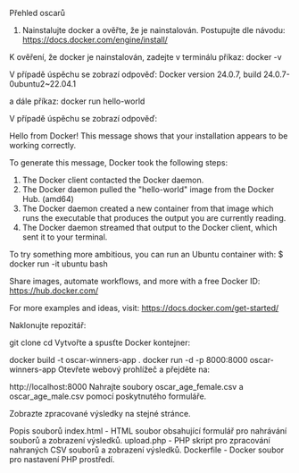 Přehled oscarů

1. Nainstalujte docker a ověřte, že je nainstalován.
Postupujte dle návodu:
https://docs.docker.com/engine/install/

K ověření, že docker je nainstalován, zadejte v terminálu příkaz:
docker -v

V případě úspěchu se zobrazí odpověď:
Docker version 24.0.7, build 24.0.7-0ubuntu2~22.04.1

a dále příkaz:
docker run hello-world

V případě úspěchu se zobrazí odpověď:

Hello from Docker!
This message shows that your installation appears to be working correctly.

To generate this message, Docker took the following steps:
 1. The Docker client contacted the Docker daemon.
 2. The Docker daemon pulled the "hello-world" image from the Docker Hub.
    (amd64)
 3. The Docker daemon created a new container from that image which runs the
    executable that produces the output you are currently reading.
 4. The Docker daemon streamed that output to the Docker client, which sent it
    to your terminal.

To try something more ambitious, you can run an Ubuntu container with:
 $ docker run -it ubuntu bash

Share images, automate workflows, and more with a free Docker ID:
 https://hub.docker.com/

For more examples and ideas, visit:
 https://docs.docker.com/get-started/



Naklonujte repozitář:

git clone <repository-url>
cd <repository-directory>
Vytvořte a spusťte Docker kontejner:

docker build -t oscar-winners-app .
docker run -d -p 8000:8000 oscar-winners-app
Otevřete webový prohlížeč a přejděte na:

http://localhost:8000
Nahrajte soubory oscar_age_female.csv a oscar_age_male.csv pomocí poskytnutého formuláře.

Zobrazte zpracované výsledky na stejné stránce.

Popis souborů
index.html - HTML soubor obsahující formulář pro nahrávání souborů a zobrazení výsledků.
upload.php - PHP skript pro zpracování nahraných CSV souborů a zobrazení výsledků.
Dockerfile - Docker soubor pro nastavení PHP prostředí.

